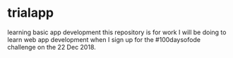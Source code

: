 # trialapp
learning basic app development
this repository is for work I will be doing to learn web app development when I sign up for the #100daysofode challenge on the 22 Dec 2018.
